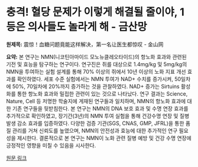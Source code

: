 # 충격! 혈당 문제가 이렇게 해결될 줄이야, 1등은 의사들도 놀라게 해 - 금산망

**원제목:** 震惊！血糖问题竟能这样解决，第一名让医生都惊叹 - 金山网

**요약:** 본 연구는 NMN(니코틴아마이드 모노뉴클레오타이드)의 항노화 효과와 관련된 기전 및 효능을 탐구하는 연구이다.  연구진은 쥐를 대상으로 1.4mg/kg 및 5mg/kg의 NMN을 투여하는 실험 설계를 통해 70% 이상의 쥐에서 10년 이상의 노화 지표 개선 효과를 확인하였다. 세포 수준 실험에서는 NMN 투여가 NAD+ 수치를 증가시켜,  50일차에 50%, 70일차에 20%까지 증가하는 것을 관찰하였다.  NAD+ 증가는  Sirtuins 활성화를 통한 항노화 효과와 밀접한 관련이 있는 것으로 나타났다.  연구 결과는 Science, Nature, Cell 등 저명한 학술지에 게재된 연구들과 일치하며, NMN의 항노화 효과에 대한 기존 연구들을 뒷받침한다.  본 연구는 NMN의 DNA 보호 효과 및 수명 연장 효과를 추가적으로 확인하였고,  장기간(3년)의 NMN 투여 실험을 통해  건강수명 연장 및 질병 발생 감소 효과를 입증하였다.  다양한 검증 기관(SGS, CNAS, GMP, JFRL)을 통한 품질 관리를 거쳐 신뢰도를 높였으며,  NMN의 안전성과 효능에 대한 추가적인 연구 필요성을 제시한다.  결론적으로 본 연구는 NMN이  노화 관련 질병 예방 및 건강 수명 연장에 긍정적인 영향을 미칠 수 있음을 시사한다.

[원문 링크](https://www.jsw.com.cn/2025/0725/1908836.shtml)
